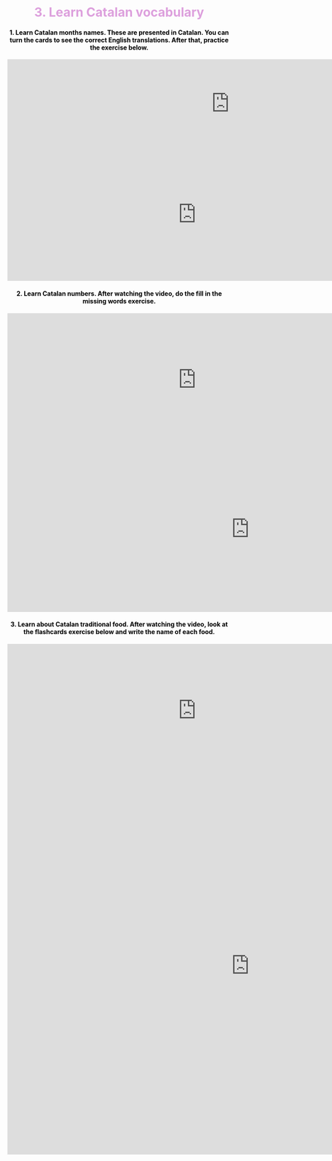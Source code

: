 
<h1 style="color:plum;" align="center">3. Learn Catalan vocabulary</h1>

<h4 style="color:black;" align="center">1. Learn Catalan months names. These are presented in Catalan. You can turn the cards to see the correct English translations. After that, practice the exercise below.</h4>

<iframe src="https://h5p.org/h5p/embed/473263" height ="200" width= "1000" frameborder="0"></iframe><script src="https://h5p.org/sites/all/modules/h5p/library/js/h5p-resizer.js" charset="UTF-8">
  
<iframe src="https://h5p.org/h5p/embed/473384" width="1090" height="286" frameborder="0" allowfullscreen="allowfullscreen"></iframe><script src="https://h5p.org/sites/all/modules/h5p/library/js/h5p-resizer.js" charset="UTF-8"></script>

<iframe src="https://h5p.org/h5p/embed/473384" width="850" height="300" frameborder="0" allowfullscreen="allowfullscreen"></iframe><script src="https://h5p.org/sites/all/modules/h5p/library/js/h5p-resizer.js" charset="UTF-8"></script>

<h4 style="color:black;" align="center">2. Learn Catalan numbers. After watching the video, do the fill in the missing words exercise.</h4>

<iframe width="850" height="300" src="https://www.youtube.com/embed/RPsZaBFRkAY" frameborder="0" allow="accelerometer; autoplay; encrypted-media; gyroscope; picture-in-picture" allowfullscreen></iframe>

<iframe src="https://h5p.org/h5p/embed/473408" width="1090" height="374" frameborder="0" allowfullscreen="allowfullscreen"></iframe><script src="https://h5p.org/sites/all/modules/h5p/library/js/h5p-resizer.js" charset="UTF-8"></script>

<h4 style="color:black;" align="center">3. Learn about Catalan traditional food. After watching the video, look at the flashcards exercise below and write the name of each food.</h4>


<iframe width="850" height="300" src="https://www.youtube.com/embed/YLUCwiKPdQo" frameborder="0" allow="accelerometer; autoplay; encrypted-media; gyroscope; picture-in-picture" allowfullscreen></iframe>

<iframe src="https://h5p.org/h5p/embed/473246" width="1090" height="852" frameborder="0" allowfullscreen="allowhalfscreen"></iframe><script src="https://h5p.org/sites/all/modules/h5p/library/js/h5p-resizer.js" charset="UTF-8"></script>
